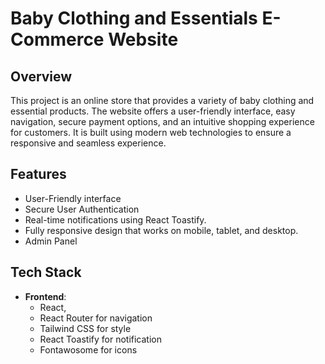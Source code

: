 # Baby Clothing and Essentials E-Commerce Website

## Overview

This project is an online store that provides a variety of baby clothing and essential products. The website offers a user-friendly interface, easy navigation, secure payment options, and an intuitive shopping experience for customers. It is built using modern web technologies to ensure a responsive and seamless experience.

## Features

- User-Friendly interface
- Secure User Authentication
- Real-time notifications using React Toastify.
- Fully responsive design that works on mobile, tablet, and desktop.
- Admin Panel

## Tech Stack

- **Frontend**:
    - React,
    - React Router for navigation
    - Tailwind CSS for style
    - React Toastify for notification
    - Fontawosome for icons

